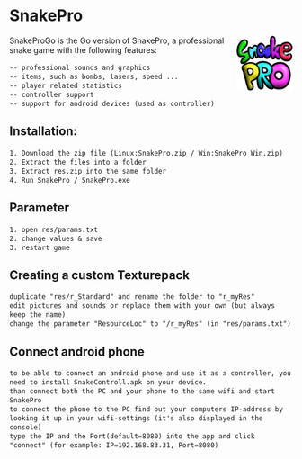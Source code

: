 # SnakePro

<img src="https://github.com/Mortim-Portim/SnakePro/blob/master/Snake%20Pro%20LOGO.svg" style="float:right; margin:0px 0px 15px 15px; cursor:pointer; cursor:hand; border:0" width="100" height="100" alt="Woman with child checking email" />

SnakeProGo is the Go version of SnakePro, a professional snake game with the following features:

    -- professional sounds and graphics
    -- items, such as bombs, lasers, speed ...
    -- player related statistics
    -- controller support
    -- support for android devices (used as controller)

## Installation:

    1. Download the zip file (Linux:SnakePro.zip / Win:SnakePro_Win.zip)
    2. Extract the files into a folder
    3. Extract res.zip into the same folder
    4. Run SnakePro / SnakePro.exe

## Parameter

    1. open res/params.txt
    2. change values & save
    3. restart game

## Creating a custom Texturepack

    duplicate "res/r_Standard" and rename the folder to "r_myRes"
    edit pictures and sounds or replace them with your own (but always keep the name)
    change the parameter "ResourceLoc" to "/r_myRes" (in "res/params.txt")

## Connect android phone
    
    to be able to connect an android phone and use it as a controller, you need to install SnakeControll.apk on your device.
    than connect both the PC and your phone to the same wifi and start SnakePro
    to connect the phone to the PC find out your computers IP-address by looking it up in your wifi-settings (it's also displayed in the console)
    type the IP and the Port(default=8080) into the app and click "connect" (for example: IP=192.168.83.31, Port=8080)
    

